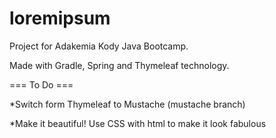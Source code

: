 # loremipsum
Project for Adakemia Kody Java Bootcamp.

Made with Gradle, Spring and Thymeleaf technology.




=== To Do ===

*Switch form Thymeleaf to Mustache (mustache branch)

*Make it beautiful! Use CSS with html to make it look fabulous
